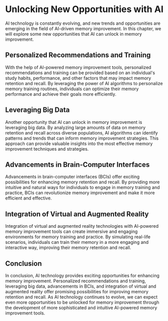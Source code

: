 Unlocking New Opportunities with AI
================================================================================================================

AI technology is constantly evolving, and new trends and opportunities are emerging in the field of AI-driven memory improvement. In this chapter, we will explore some new opportunities that AI can unlock in memory improvement.

Personalized Recommendations and Training
-----------------------------------------

With the help of AI-powered memory improvement tools, personalized recommendations and training can be provided based on an individual's study habits, performance, and other factors that may impact memory retention and recall. By leveraging the power of AI algorithms to personalize memory training routines, individuals can optimize their memory performance and achieve their goals more efficiently.

Leveraging Big Data
-------------------

Another opportunity that AI can unlock in memory improvement is leveraging big data. By analyzing large amounts of data on memory retention and recall across diverse populations, AI algorithms can identify patterns and trends that can inform memory improvement strategies. This approach can provide valuable insights into the most effective memory improvement techniques and strategies.

Advancements in Brain-Computer Interfaces
-----------------------------------------

Advancements in brain-computer interfaces (BCIs) offer exciting possibilities for enhancing memory retention and recall. By providing more intuitive and natural ways for individuals to engage in memory training and practice, BCIs can revolutionize memory improvement and make it more efficient and effective.

Integration of Virtual and Augmented Reality
--------------------------------------------

Integration of virtual and augmented reality technologies with AI-powered memory improvement tools can create immersive and engaging environments for memory training and practice. By simulating real-life scenarios, individuals can train their memory in a more engaging and interactive way, improving their memory retention and recall.

Conclusion
----------

In conclusion, AI technology provides exciting opportunities for enhancing memory improvement. Personalized recommendations and training, leveraging big data, advancements in BCIs, and integration of virtual and augmented reality offer promising possibilities for improving memory retention and recall. As AI technology continues to evolve, we can expect even more opportunities to be unlocked for memory improvement through the development of more sophisticated and intuitive AI-powered memory improvement tools.
